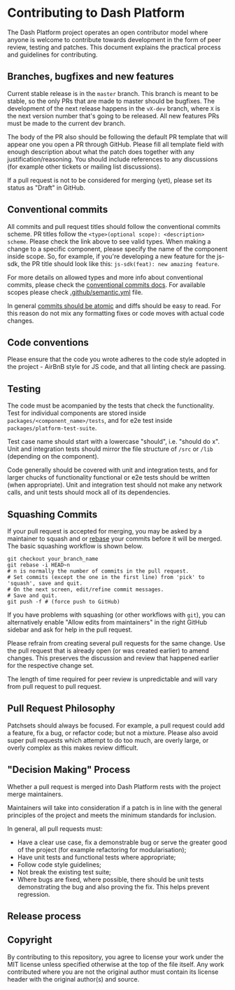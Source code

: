 Contributing to Dash Platform
=============================

The Dash Platform project operates an open contributor model where anyone is
welcome to contribute towards development in the form of peer review, testing
and patches. This document explains the practical process and guidelines for
contributing.

Branches, bugfixes and new features
-----------------------------------

Current stable release is in the `master` branch. This branch is meant to be stable, so the
only PRs that are made to master should be bugfixes. The development of the next release 
happens in the `vX-dev` branch, where `X` is the next version number that's going to be released.
All new features PRs must be made to the current dev branch.

The body of the PR also should be following the default PR template that will appear one you
open a PR through GitHub. Please fill all template field with enough description about what the
patch does together with any justification/reasoning. You should include references to any
discussions (for example other tickets or mailing list discussions).

If a pull request is not to be considered for merging (yet), please set its status as "Draft" in
GitHub.

Conventional commits
--------------------

All commits and pull request titles should follow the conventional commits scheme.
PR titles follow the `<type>(optional scope): <description> scheme`. Please check the link above
to see valid types. When making a change to a specific component, please specify the name of
the component inside scope. So, for example, if you're developing a new feature for the js-sdk,
the PR title should look like this: `js-sdk(feat): new amazing feature`.

For more details on allowed types and more info about conventional commits, please check the 
[conventional commits docs](https://www.conventionalcommits.org/en/v1.0.0/). For available scopes
please check [.github/semantic.yml](.github/semantic.yml) file.

In general [commits should be atomic](https://en.wikipedia.org/wiki/Atomic_commit#Atomic_commit_convention)
and diffs should be easy to read. For this reason do not mix any formatting
fixes or code moves with actual code changes.

Code conventions
----------------

Please ensure that the code you wrote adheres to the code style adopted in the project - AirBnB 
style for JS code, and that all linting check are passing.

Testing
-------

The code must be acompanied by the tests that check the functionality. Test for individual
components are stored inside `packages/<component_name>/tests`, and for e2e test inside
`packages/platform-test-suite`.

Test case name should start with a lowercase "should", i.e. "should do x".
Unit and integration tests should mirror the file structure of `/src` or `/lib` (depending
on the component).

Code generally should be covered with unit and integration tests, and for larger chucks of
functionality functional or e2e tests should be written (when appropriate). Unit and integration
test should not make any network calls, and unit tests should mock all of its dependencies.

Squashing Commits
-----------------

If your pull request is accepted for merging, you may be asked by a maintainer
to squash and or [rebase](https://git-scm.com/docs/git-rebase) your commits
before it will be merged. The basic squashing workflow is shown below.

    git checkout your_branch_name
    git rebase -i HEAD~n
    # n is normally the number of commits in the pull request.
    # Set commits (except the one in the first line) from 'pick' to 'squash', save and quit.
    # On the next screen, edit/refine commit messages.
    # Save and quit.
    git push -f # (force push to GitHub)

If you have problems with squashing (or other workflows with `git`), you can
alternatively enable "Allow edits from maintainers" in the right GitHub
sidebar and ask for help in the pull request.

Please refrain from creating several pull requests for the same change.
Use the pull request that is already open (or was created earlier) to amend
changes. This preserves the discussion and review that happened earlier for
the respective change set.

The length of time required for peer review is unpredictable and will vary from
pull request to pull request.


Pull Request Philosophy
-----------------------

Patchsets should always be focused. For example, a pull request could add a
feature, fix a bug, or refactor code; but not a mixture. Please also avoid super
pull requests which attempt to do too much, are overly large, or overly complex
as this makes review difficult.


"Decision Making" Process
-------------------------

Whether a pull request is merged into Dash Platform rests with the project merge
maintainers.

Maintainers will take into consideration if a patch is in line with the general
principles of the project and meets the minimum standards for inclusion.

In general, all pull requests must:

- Have a clear use case, fix a demonstrable bug or serve the greater good of
  the project (for example refactoring for modularisation);
- Have unit tests and functional tests where appropriate;
- Follow code style guidelines;
- Not break the existing test suite;
- Where bugs are fixed, where possible, there should be unit tests
  demonstrating the bug and also proving the fix. This helps prevent regression.

Release process
---------------

Copyright
---------

By contributing to this repository, you agree to license your work under the
MIT license unless specified otherwise at the top of the file itself. 
Any work contributed where you are not the original author must contain its 
license header with the original author(s) and source.
